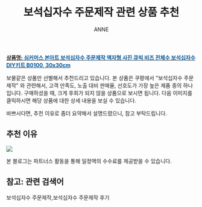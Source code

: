 ﻿---
layout: post
title:  "보석십자수 주문제작 관련 상품 추천"
author: ANNE
categories: [ 가구/인테리어 ]
tags: [보석십자수 주문제작,보석십자수 주문제작 후기]
image: https://static.coupangcdn.com/image/vendor_inventory/f1bf/ae543270d6d8ee7cf2ba30593b4c8e42f05bfac2d22cd32cfde500f7c63d.jpg 
description: "쿠팡에서 보석십자수 주문제작 관련 상품으로 가장 고객 선호도가 높은 제품 중 하나입니다."
---

<a href="https://link.coupang.com/re/AFFSDP?lptag=AF5184500&pageKey=4361783084&itemId=5130531761&vendorItemId=71785144069&traceid=V0-153-56a213d575dfeb10"><b>상품명: <font color='#01579B'>심커머스 본아트 보석십자수 주문제작 액자형 사진 큐빅 비즈 전체수 보석십자수 DIY키트 B0100, 30x30cm</font></b></a>

보물같은 상품만 선별해서 추천드리고 있습니다.
본 상품은 쿠팡에서 "보석십자수 주문제작" 와 관련해서, 고객 만족도, 노출 대비 판매율, 선호도가 가장 높은 제품 중의 하나입니다.
구매하셨을 때, 크게 후회가 되지 않을 상품으로 보시면 됩니다. 
다음 이미지를 클릭하시면 해당 상품에 대한 상세 내용을 보실 수 있습니다.

바쁘시다면, 추천 이유로 좀더 요약해서 설명드렸으니, 참고 부탁드립니다.

## 추천 이유 

<a href="https://link.coupang.com/re/AFFSDP?lptag=AF5184500&pageKey=4361783084&itemId=5130531761&vendorItemId=71785144069&traceid=V0-153-56a213d575dfeb10"><img src="https://thumbnail8.coupangcdn.com/thumbnails/remote/q89/image/vendor_inventory/6f03/faecf2a958326688d460887a32b5df710a6253eab2fa100ee32d925d386d.jpg"></a> 

본 블로그는 파트너스 활동을 통해 일정액의 수수료를 제공받을 수 있습니다.

## 참고: 관련 검색어    
보석십자수 주문제작,보석십자수 주문제작 후기
